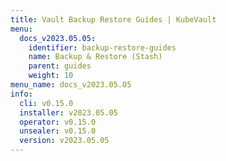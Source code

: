```yaml
---
title: Vault Backup Restore Guides | KubeVault
menu:
  docs_v2023.05.05:
    identifier: backup-restore-guides
    name: Backup & Restore (Stash)
    parent: guides
    weight: 10
menu_name: docs_v2023.05.05
info:
  cli: v0.15.0
  installer: v2023.05.05
  operator: v0.15.0
  unsealer: v0.15.0
  version: v2023.05.05
---
```



